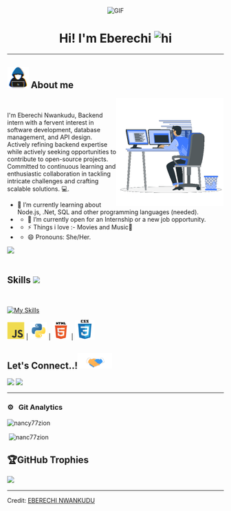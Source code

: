 <p align="center">
<img alt="GIF" src="https://github.com/arsentieva/arsentieva/blob/main/code.gif?raw=true" height="280" />
 <p/>
 
 <h1 align="center"> Hi! I'm Eberechi <img src="https://user-images.githubusercontent.com/1303154/88677602-1635ba80-d120-11ea-84d8-d263ba5fc3c0.gif" width="28px" alt="hi"></h1>
 
 <hr>
 
 ## <picture><img src = "https://github.com/0xAbdulKhalid/0xAbdulKhalid/raw/main/assets/mdImages/about_me.gif" width = 50px></picture> **About me**
 
 <picture> <img align="right" src="https://github.com/0xAbdulKhalid/0xAbdulKhalid/raw/main/assets/mdImages/Right_Side.gif" width = 250px></picture>
 
 <br>
 
 I'm Eberechi Nwankudu, Backend intern with a fervent interest in software development, database management, and API design. Actively refining backend expertise while actively seeking opportunities to contribute to open-source projects. Committed to continuous learning and enthusiastic collaboration in tackling intricate challenges and crafting scalable solutions. 💻.
 
 - :seedling: I’m currently learning about Node.js, .Net,  SQL and other programming languages (needed).
 - - 🤔 I’m currently open for an Internship or a new job opportunity.
 - - ⚡ Things i love :- Movies and Music🎵 
 - - 😄 Pronouns: She/Her.

<img src="https://user-images.githubusercontent.com/73097560/115834477-dbab4500-a447-11eb-908a-139a6edaec5c.gif"><br><br>

<h2> Skills <img src = "https://media2.giphy.com/media/QssGEmpkyEOhBCb7e1/giphy.gif?cid=ecf05e47a0n3gi1bfqntqmob8g9aid1oyj2wr3ds3mg700bl&rid=giphy.gif" width = 32px> </h2>

<br>

[![My Skills](https://skillicons.dev/icons?i=html,css,javascript,react,nodejs,sql,mongodb&theme=light)](https://skillicons.dev)

<img src="https://raw.githubusercontent.com/devicons/devicon/master/icons/javascript/javascript-original.svg" width="40"> | <img src="https://raw.githubusercontent.com/devicons/devicon/master/icons/python/python-original.svg" alt="python" width="40">  | <img src="https://raw.githubusercontent.com/devicons/devicon/master/icons/html5/html5-original-wordmark.svg" alt="html5" width="40"> | <img src="https://raw.githubusercontent.com/devicons/devicon/master/icons/css3/css3-original-wordmark.svg" alt="css3" width="45" height="45"/>  

## <b> Let's Connect..!</b><img src="https://github.com/0xAbdulKhalid/0xAbdulKhalid/raw/main/assets/mdImages/handshake.gif" width ="80">

[<img src="https://img.shields.io/badge/linkedin-%230077B5.svg?&style=for-the-badge&logo=linkedin&logoColor=white" />](https://www.linkedin.com/in/eberechi-nwankudu/)
<img src="https://img.shields.io/badge/twitter-%231DA1F2.svg?&style=for-the-badge&logo=twitter&logoColor=white"/>

<hr>


### ⚙️ &nbsp; Git Analytics
 
 <p><img align="center"
    src="https://github-readme-stats.vercel.app/api/top-langs?username=nancy77zion&show_icons=true&locale=en&bg_color=0d1117&text_color=ffffff&layout=compact"
    alt="nancy77zion" 
    bg_color=#808080/></p>
    
 <p>&nbsp;<img align="center" src="https://github-readme-stats.vercel.app/api?username=nancy77zion&show_icons=true&locale=en&bg_color=0d1117&text_color=ffffff&repo=convoychat"
    alt="nanc77zion" /></p>

## 🏆GitHub Trophies

![](https://github-profile-trophy.vercel.app/?username=nancy77zion&theme=react-dark&no-frame=false&no-bg=false&margin-w=4)



--------------

Credit: [EBERECHI NWANKUDU](https://github.com/nancy77zion)

